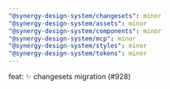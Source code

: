 ```yaml
---
"@synergy-design-system/changesets": minor
"@synergy-design-system/assets": minor
"@synergy-design-system/components": minor
"@synergy-design-system/mcp": minor
"@synergy-design-system/styles": minor
"@synergy-design-system/tokens": minor
---
```


feat: ✨ changesets migration (#928)